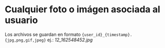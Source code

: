 # Cualquier foto o imágen asociada al usuario

Los archivos se guardan en formato `{user_id}_{timestamp}.{jpg,png,gif,jpeg}` ej.: *12_162548452.jpg*